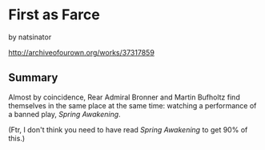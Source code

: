 # First as Farce

by natsinator

http://archiveofourown.org/works/37317859

## Summary

Almost by coincidence, Rear Admiral Bronner and Martin Bufholtz find themselves in the same place at the same time: watching a performance of a banned play, *Spring Awakening*\.

\(Ftr, I don't think you need to have read *Spring Awakening* to get 90% of this\.\)

